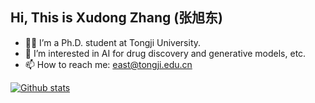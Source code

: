 ## Hi, This is Xudong Zhang (张旭东)

- 👨‍🎓 I’m a Ph.D. student at Tongji University.
- 👀 I’m interested in AI for drug discovery and generative models, etc.
- 📫 How to reach me: east@tongji.edu.cn

[![Github stats](https://github-readme-stats.vercel.app/api/?username=IsXudongZhang&ver=2)](https://github.com/IsXudongZhang/github-readme-stats)

